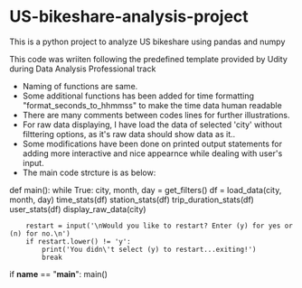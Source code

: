 # US-bikeshare-analysis-project
This is a python project to analyze US bikeshare using pandas and numpy 


This code was wriiten following the predefined template provided by Udity during Data Analysis Professional track

- Naming of functions are same.
- Some additional functions has been added for time formatting "format_seconds_to_hhmmss" to make the time data human readable
- There are many comments between codes lines for further illustrations.
- For raw data displaying, I have load the data of selected 'city' without filttering options, as it's raw data should show data as it..
- Some modifications have been done on printed output statements for adding more interactive and nice appearnce while dealing with user's input.
- The main code strcture is as below:

def main():
    while True:
        city, month, day = get_filters()
        df = load_data(city, month, day)
        time_stats(df)
        station_stats(df)
        trip_duration_stats(df)
        user_stats(df)
        display_raw_data(city)
        
        restart = input('\nWould you like to restart? Enter (y) for yes or (n) for no.\n')
        if restart.lower() != 'y':
            print('You didn\'t select (y) to restart...exiting!')
            break

if __name__ == "__main__":
	main()


